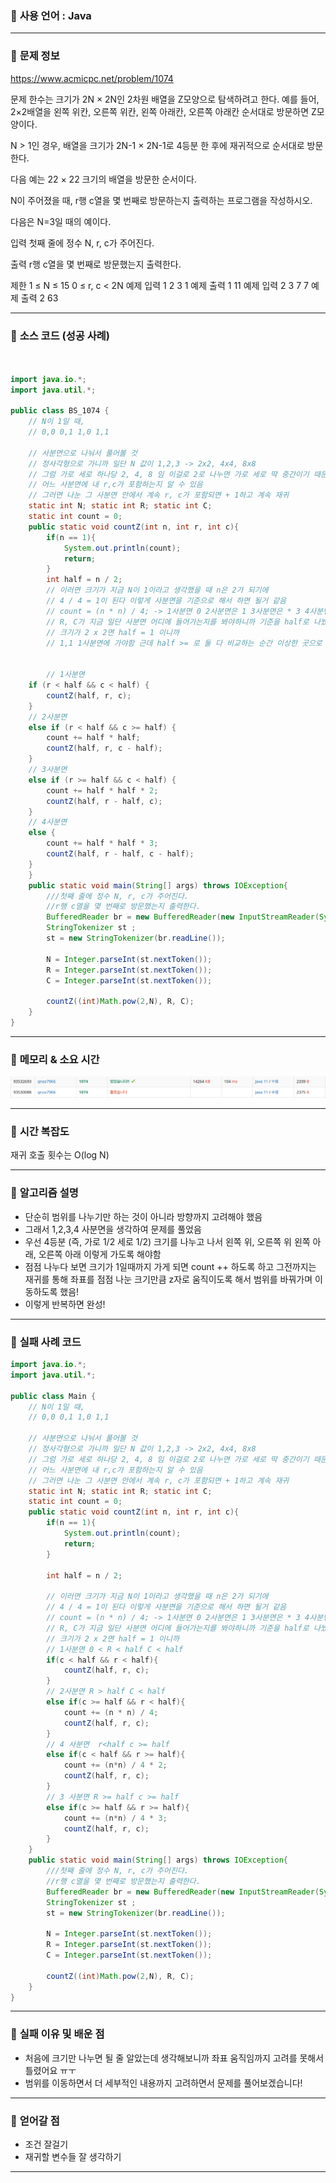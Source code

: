 ### 📌 **사용 언어** : Java 

---
### 📌 **문제 정보**

https://www.acmicpc.net/problem/1074

문제
한수는 크기가 2N × 2N인 2차원 배열을 Z모양으로 탐색하려고 한다. 예를 들어, 2×2배열을 왼쪽 위칸, 오른쪽 위칸, 왼쪽 아래칸, 오른쪽 아래칸 순서대로 방문하면 Z모양이다.



N > 1인 경우, 배열을 크기가 2N-1 × 2N-1로 4등분 한 후에 재귀적으로 순서대로 방문한다.

다음 예는 22 × 22 크기의 배열을 방문한 순서이다.



N이 주어졌을 때, r행 c열을 몇 번째로 방문하는지 출력하는 프로그램을 작성하시오.

다음은 N=3일 때의 예이다.



입력
첫째 줄에 정수 N, r, c가 주어진다.

출력
r행 c열을 몇 번째로 방문했는지 출력한다.

제한
1 ≤ N ≤ 15
0 ≤ r, c < 2N
예제 입력 1 
2 3 1
예제 출력 1 
11
예제 입력 2 
3 7 7
예제 출력 2 
63

---

### 📌 **소스 코드 (성공 사례)**

```java


import java.io.*;
import java.util.*;

public class BS_1074 {
    // N이 1일 때, 
    // 0,0 0,1 1,0 1,1
    
    // 사분면으로 나눠서 풀어볼 것
    // 정사각형으로 가니까 일단 N 값이 1,2,3 -> 2x2, 4x4, 8x8
    // 그럼 가로 세로 하나당 2, 4, 8 임 이걸로 2로 나누면 가로 세로 딱 중간이기 때문에
    // 어느 사분면에 내 r,c가 포함하는지 알 수 있음
    // 그러면 나눈 그 사분면 안에서 계속 r, c가 포함되면 + 1하고 계속 재귀
    static int N; static int R; static int C;
    static int count = 0;
    public static void countZ(int n, int r, int c){
        if(n == 1){
            System.out.println(count);
            return;
        }
        int half = n / 2;
        // 이러면 크기가 지금 N이 1이라고 생각했을 때 n은 2가 되기에
        // 4 / 4 = 1이 된다 이렇게 사분면을 기준으로 해서 하면 될거 같음
        // count = (n * n) / 4; -> 1사분면 0 2사분면은 1 3사분면은 * 3 4사분면은 * 2
        // R, C가 지금 일단 사분면 어디에 들어가는지를 봐야하니까 기준을 half로 나눴으니 좌우 상하
        // 크기가 2 x 2면 half = 1 이니까 
        // 1,1 1사분면에 가야함 근데 half >= 로 둘 다 비교하는 순간 이상한 곳으로 감


        // 1사분면
    if (r < half && c < half) {
        countZ(half, r, c);
    }
    // 2사분면
    else if (r < half && c >= half) {
        count += half * half;
        countZ(half, r, c - half);
    }
    // 3사분면
    else if (r >= half && c < half) {
        count += half * half * 2;
        countZ(half, r - half, c);
    }
    // 4사분면
    else {
        count += half * half * 3;
        countZ(half, r - half, c - half);
    }
    }
    public static void main(String[] args) throws IOException{
        ///첫째 줄에 정수 N, r, c가 주어진다.
        //r행 c열을 몇 번째로 방문했는지 출력한다.
        BufferedReader br = new BufferedReader(new InputStreamReader(System.in));
        StringTokenizer st ;
        st = new StringTokenizer(br.readLine());

        N = Integer.parseInt(st.nextToken());
        R = Integer.parseInt(st.nextToken());
        C = Integer.parseInt(st.nextToken());

        countZ((int)Math.pow(2,N), R, C);
    }
}
```

---
### 📌 **메모리 & 소요 시간**

![alt text](image.png)



---
### 📌 **시간 복잡도**

재귀 호출 횟수는 O(log N) 

---

### 📌 **알고리즘 설명**

- 단순히 범위를 나누기만 하는 것이 아니라 방향까지 고려해야 했음
- 그래서 1,2,3,4 사분면을 생각하여 문제를 풀었음
- 우선 4등분 (즉, 가로 1/2 세로 1/2) 크기를 나누고 나서 왼쪽 위, 오른쪽 위 왼쪽 아래, 오른쪽 아래 이렇게 가도록 해야함
- 점점 나누다 보면 크기가 1일때까지 가게 되면 count ++ 하도록 하고 그전까지는 재귀를 통해 좌표를 점점 나눈 크기만큼 z자로 움직이도록 해서
범위를 바꿔가며 이동하도록 했음!
- 이렇게 반복하면 완성!

---

### 📌 **실패 사례 코드**

```java
import java.io.*;
import java.util.*;

public class Main {
    // N이 1일 때, 
    // 0,0 0,1 1,0 1,1
    
    // 사분면으로 나눠서 풀어볼 것
    // 정사각형으로 가니까 일단 N 값이 1,2,3 -> 2x2, 4x4, 8x8
    // 그럼 가로 세로 하나당 2, 4, 8 임 이걸로 2로 나누면 가로 세로 딱 중간이기 때문에
    // 어느 사분면에 내 r,c가 포함하는지 알 수 있음
    // 그러면 나눈 그 사분면 안에서 계속 r, c가 포함되면 + 1하고 계속 재귀
    static int N; static int R; static int C;
    static int count = 0;
    public static void countZ(int n, int r, int c){
        if(n == 1){
            System.out.println(count);
            return;
        }
        
        int half = n / 2;

        // 이러면 크기가 지금 N이 1이라고 생각했을 때 n은 2가 되기에
        // 4 / 4 = 1이 된다 이렇게 사분면을 기준으로 해서 하면 될거 같음
        // count = (n * n) / 4; -> 1사분면 0 2사분면은 1 3사분면은 * 3 4사분면은 * 2
        // R, C가 지금 일단 사분면 어디에 들어가는지를 봐야하니까 기준을 half로 나눴으니 좌우 상하
        // 크기가 2 x 2면 half = 1 이니까 
        // 1사분면 0 < R < half C < half
        if(c < half && r < half){
            countZ(half, r, c);
        }
        // 2사분면 R > half C < half
        else if(c >= half && r < half){
            count += (n * n) / 4;
            countZ(half, r, c);
        }
        // 4 사분면  r<half c >= half
        else if(c < half && r >= half){
            count += (n*n) / 4 * 2;
            countZ(half, r, c);
        }
        // 3 사분면 R >= half c >= half
        else if(c >= half && r >= half){
            count += (n*n) / 4 * 3;
            countZ(half, r, c);
        }
    }
    public static void main(String[] args) throws IOException{
        ///첫째 줄에 정수 N, r, c가 주어진다.
        //r행 c열을 몇 번째로 방문했는지 출력한다.
        BufferedReader br = new BufferedReader(new InputStreamReader(System.in));
        StringTokenizer st ;
        st = new StringTokenizer(br.readLine());

        N = Integer.parseInt(st.nextToken());
        R = Integer.parseInt(st.nextToken());
        C = Integer.parseInt(st.nextToken());

        countZ((int)Math.pow(2,N), R, C);
    }
}


```

---

### 📌 **실패 이유 및 배운 점**

- 처음에 크기만 나누면 될 줄 알았는데 생각해보니까 좌표 움직임까지 고려를 못해서 틀렸어요 ㅠㅜ
- 범위를 이동하면서 더 세부적인 내용까지 고려하면서 문제를 풀어보겠습니다!

---

### 📌 **얻어갈 점**

- 조건 잘걸기
- 재귀할 변수들 잘 생각하기

---

